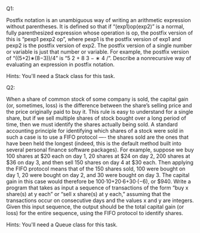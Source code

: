 Q1:

Postfix notation is an unambiguous way of writing an arithmetic expression without parentheses. It is defined so that if “(exp1)op(exp2)” is a normal, fully parenthesized expression whose operation is op, the postfix version of this is “pexp1 pexp2 op”, where pexp1 is the postfix version of exp1 and pexp2 is the postfix version of exp2. The postfix version of a single number or variable is just that number or variable. For example, the postfix version of “((5+2)∗(8−3))/4” is “5 2 + 8 3 − ∗ 4 /”. Describe a nonrecursive way of evaluating an expression in postfix notation.

Hints: You'll need a Stack class for this task.

Q2:

When a share of common stock of some company is sold, the capital gain (or, sometimes, loss) is the difference between the share’s selling price and the price originally paid to buy it. This rule is easy to understand for a single share, but if we sell multiple shares of stock bought over a long period of time, then we must identify the shares actually being sold. A standard accounting principle for identifying which shares of a stock were sold in such a case is to use a FIFO protocol —- the shares sold are the ones that have been held the longest (indeed, this is the default method built into several personal finance software packages). For example, suppose we buy 100 shares at $20 each on day 1, 20 shares at $24 on day 2, 200 shares at $36 on day 3, and then sell 150 shares on day 4 at $30 each. Then applying the FIFO protocol means that of the 150 shares sold, 100 were bought on day 1, 20 were bought on day 2, and 30 were bought on day 3. The capital gain in this case would therefore be 100·10+20·6+30·(−6), or $940. Write a program that takes as input a sequence of transactions of the form “buy x share(s) at y each” or “sell x share(s) at y each,” assuming that the transactions occur on consecutive days and the values x and y are integers. Given this input sequence, the output should be the total capital gain (or loss) for the entire sequence, using the FIFO protocol to identify shares.

Hints: You'll need a Queue class for this task.